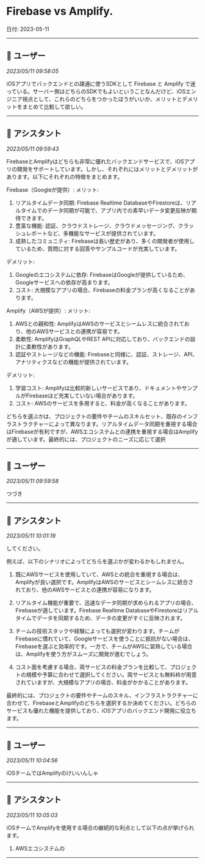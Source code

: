 # Firebase vs Amplify.

日付: 2023-05-11

---

## 👤 ユーザー
*2023/05/11 09:58:05*

iOSアプリでバックエンドとの疎通に使うSDKとして Firebase と Amplify で迷っている。サーバー側はどちらのSDKでもよいということなんだけど、iOSエンジニア視点として、これらのどちらをつかったほうがいいか、メリットとデメリットをまとめて比較して欲しい。

---

## 🤖 アシスタント
*2023/05/11 09:59:43*

FirebaseとAmplifyはどちらも非常に優れたバックエンドサービスで、iOSアプリの開発をサポートしています。しかし、それぞれにはメリットとデメリットがあります。以下にそれぞれの特徴をまとめます。

Firebase（Googleが提供）:
メリット:
1. リアルタイムデータ同期: Firebase Realtime DatabaseやFirestoreは、リアルタイムでのデータ同期が可能で、アプリ内での素早いデータ変更反映が期待できます。
2. 豊富な機能: 認証、クラウドストレージ、クラウドメッセージング、クラッシュレポートなど、多機能なサービスが提供されています。
3. 成熟したコミュニティ: Firebaseは長い歴史があり、多くの開発者が使用しているため、質問に対する回答やサンプルコードが充実しています。

デメリット:
1. Googleのエコシステムに依存: FirebaseはGoogleが提供しているため、Googleサービスへの依存が高まります。
2. コスト: 大規模なアプリの場合、Firebaseの料金プランが高くなることがあります。

Amplify（AWSが提供）:
メリット:
1. AWSとの親和性: AmplifyはAWSのサービスとシームレスに統合されており、他のAWSサービスとの連携が容易です。
2. 柔軟性: AmplifyはGraphQLやREST APIに対応しており、バックエンドの設計に柔軟性があります。
3. 認証やストレージなどの機能: Firebaseと同様に、認証、ストレージ、API、アナリティクスなどの機能が提供されています。

デメリット:
1. 学習コスト: Amplifyは比較的新しいサービスであり、ドキュメントやサンプルがFirebaseほど充実していない場合があります。
2. コスト: AWSのサービスを多用すると、料金が高くなることがあります。

どちらを選ぶかは、プロジェクトの要件やチームのスキルセット、既存のインフラストラクチャーによって異なります。リアルタイムデータ同期を重視する場合はFirebaseが有利ですが、AWSエコシステムとの連携を重視する場合はAmplifyが適しています。最終的には、プロジェクトのニーズに応じて選択

---

## 👤 ユーザー
*2023/05/11 09:59:58*

つづき

---

## 🤖 アシスタント
*2023/05/11 10:01:19*

してください。

例えば、以下のシナリオによってどちらを選ぶかが変わるかもしれません。

1. 既にAWSサービスを使用していて、AWSとの統合を重視する場合は、Amplifyが良い選択です。AmplifyはAWSのサービスとシームレスに統合されており、他のAWSサービスとの連携が容易になります。

2. リアルタイム機能が重要で、迅速なデータ同期が求められるアプリの場合、Firebaseが適しています。Firebase Realtime DatabaseやFirestoreはリアルタイムでデータを同期するため、データの変更がすぐに反映されます。

3. チームの技術スタックや経験によっても選択が変わります。チームがFirebaseに慣れていて、Googleサービスを使うことに抵抗がない場合は、Firebaseを選ぶと効率的です。一方で、チームがAWSに習熟している場合は、Amplifyを使う方がスムーズに開発が進むでしょう。

4. コスト面を考慮する場合、両サービスの料金プランを比較して、プロジェクトの規模や予算に合わせて選択してください。両サービスとも無料枠が用意されていますが、大規模なアプリの場合、料金がかかることがあります。

最終的には、プロジェクトの要件やチームのスキル、インフラストラクチャーに合わせて、FirebaseとAmplifyのどちらを選択するか決めてください。どちらのサービスも優れた機能を提供しており、iOSアプリのバックエンド開発に役立ちます。

---

## 👤 ユーザー
*2023/05/11 10:04:56*

iOSチームではAmplifyのけいいんしゃ

---

## 🤖 アシスタント
*2023/05/11 10:05:03*

iOSチームでAmplifyを使用する場合の継続的な利点として以下の点が挙げられます。

1. AWSエコシステムの

---
